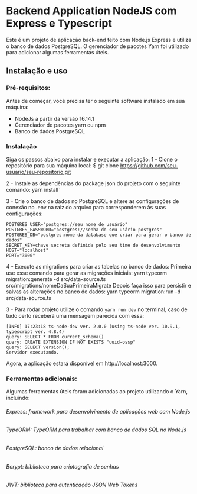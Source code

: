 # Backend Application NodeJS com Express e Typescript

Este é um projeto de aplicação back-end feito com Node.js Express e utiliza o banco de dados PostgreSQL. O gerenciador de pacotes Yarn foi utilizado para adicionar algumas ferramentas úteis.

##  Instalação e uso

### Pré-requisitos:
Antes de começar, você precisa ter o seguinte software instalado em sua máquina:
- NodeJs a partir da versão 16.14.1
- Gerenciador de pacotes yarn ou npm
- Banco de dados PostgreSQL

###  Instalação
Siga os passos abaixo para instalar e executar a aplicação:
1 - Clone o repositório para sua máquina local:
$ git clone https://github.com/seu-usuario/seu-repositorio.git

2 - Instale as dependências do package json do projeto com o seguinte comando:
yarn install`

3 - Crie o banco de dados no PostgreSQL e altere as configurações de conexão no .env na raiz do arquivo para corresponderem às suas configurações:
```
POSTGRES_USER="postgres://seu nome de usuário"
POSTGRES_PASSWORD="postgres://senha do seu usário postgres"
POSTGRES_DB="postgres:nome da database que criar para gerar o banco de dados"
SECRET_KEY=chave secreta definida pelo seu time de desenvolvimento
HOST="localhost"
PORT="3000"
```

4 - Execute as migrations para criar as tabelas no banco de dados:
Primeira use esse comando para gerar as migrações iniciais:
yarn typeorm migration:generate -d src/data-source.ts src/migrations/nomeDaSuaPrimeiraMigrate
Depois faça isso para persistir e salvas as alterações no banco de dados: 
yarn typeorm migration:run -d src/data-source.ts

3 - Para rodar projeto utilize o comando `yarn run dev` no terminal, caso de tudo certo receberá uma mensagem parecida com essa:

```
[INFO] 17:23:18 ts-node-dev ver. 2.0.0 (using ts-node ver. 10.9.1, typescript ver. 4.8.4)
query: SELECT * FROM current_schema()
query: CREATE EXTENSION IF NOT EXISTS "uuid-ossp"
query: SELECT version();
Servidor executando.
```
Agora, a aplicação estará disponível em http://localhost:3000.

<a name="devs"></a>

### Ferramentas adicionais: 
Algumas ferramentas úteis foram adicionadas ao projeto utilizando o Yarn, incluindo:

###### Express: framework para desenvolvimento de aplicações web com Node.js
###### TypeORM: TypeORM para trabalhar com banco de dados SQL no Node.js
###### PostgreSQL: banco de dados relacional
###### Bcrypt: biblioteca para criptografia de senhas
###### JWT: biblioteca para autenticação JSON Web Tokens


